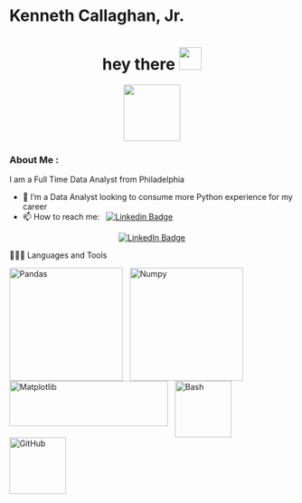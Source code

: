 # Kenneth Callaghan, Jr. 
<h1 align="center">hey there <img src="https://media.giphy.com/media/hvRJCLFzcasrR4ia7z/giphy.gif" width="40"></h1>

<p align="center"><img src="https://media.giphy.com/media/HUplkVCPY7jTW/giphy.gif" width="100"/></p>

### About Me :

I am a Full Time Data Analyst from Philadelphia

- 🔭 I’m a Data Analyst looking to consume more Python experience for my career
- 📫 How to reach me: &nbsp; [![Linkedin Badge](https://img.shields.io/badge/-kakbar-blue?style=flat&logo=Linkedin&logoColor=white)](https://www.linkedin.com/in/kennethcallaghanjr/)

<p align="center">
<a href="https://www.linkedin.com/in/kennethcallaghanjr/"><img src="https://img.shields.io/badge/LinkedIn-blue?style=for-the-badge&logo=linkedin&logoColor=white" alt="LinkedIn Badge"></a>

</p

  
## 🧑🏻‍💻 Languages and Tools
<p>
<img align="left" alt="Pandas" width="200" style="padding-right:10px;" src="https://www.freecodecamp.org/news/content/images/2020/07/pandas-logo.png" />&nbsp;
<img align="left" alt="Numpy" width="200" style="padding-right:10px;" src="https://i0.wp.com/www.ozgurozkok.com/wp-content/uploads/2019/12/numpy-python.png?fit=765%2C306&ssl=1)" />&nbsp;
<img align="left" alt="Matplotlib" width="280" height="80" style="padding-right:10px;" src="https://i2.wp.com/matplotlib.sourceforge.net/_static/logo2.png" />&nbsp;
<img align="left" alt="Bash" width="100" style="padding-right:10px;" src="https://camo.githubusercontent.com/df1404f038a8252dec0847c94dcd4f0be9c4491a2682bc601d276f835e8eaa5d/68747470733a2f2f63646e2e6a7364656c6976722e6e65742f67682f64657669636f6e732f64657669636f6e2f69636f6e732f626173682f626173682d6f726967696e616c2e737667"/>&nbsp;
<img align="left" alt="GitHub" width="100px" style="padding-right:10px;" src="https://cdn.jsdelivr.net/gh/devicons/devicon/icons/github/github-original.svg" />&nbsp;
</p>
<br />


  


